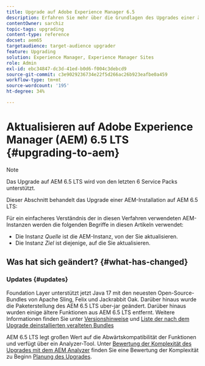 ```yaml
---
title: Upgrade auf Adobe Experience Manager 6.5
description: Erfahren Sie mehr über die Grundlagen des Upgrades einer älteren Adobe Experience Manager (AEM)-Installation auf AEM 6.5.
contentOwner: sarchiz
topic-tags: upgrading
content-type: reference
docset: aem65
targetaudience: target-audience upgrader
feature: Upgrading
solution: Experience Manager, Experience Manager Sites
role: Admin
exl-id: ebc34847-dc3d-41ed-b0d6-f004c3debcd9
source-git-commit: c3e9029236734e22f5d266ac26b923eafbe0a459
workflow-type: tm+mt
source-wordcount: '195'
ht-degree: 34%

---
```


# Aktualisieren auf Adobe Experience Manager (AEM) 6.5 LTS {#upgrading-to-aem}

>[!NOTE]
>Das Upgrade auf AEM 6.5 LTS wird von den letzten 6 Service Packs unterstützt.

Dieser Abschnitt behandelt das Upgrade einer AEM-Installation auf AEM 6.5 LTS:

<!-- Alexandru: drafting for now 

* [Planning Your Upgrade](/help/sites-deploying/upgrade-planning.md)
* [Assessing the Upgrade Complexity with Pattern Detector](/help/sites-deploying/pattern-detector.md)
* [Backward Compatibility in AEM 6.5](/help/sites-deploying/backward-compatibility.md)
  This was drafted before: * [Using Offline Reindexing To Reduce Downtime During an Upgrade](/help/sites-deploying/upgrade-offline-reindexing.md)-->

<!--
* [Upgrade Procedure](/help/sites-deploying/upgrade-procedure.md)
* [Upgrading Code and Customizations](/help/sites-deploying/upgrading-code-and-customizations.md)
* [Pre-Upgrade Maintenance Tasks](/help/sites-deploying/pre-upgrade-maintenance-tasks.md)
* [Performing an In-Place Upgrade](/help/sites-deploying/in-place-upgrade.md)
* [Post Upgrade Checks and Troubleshooting](/help/sites-deploying/post-upgrade-checks-and-troubleshooting.md)
* [Sustainable Upgrades](/help/sites-deploying/sustainable-upgrades.md)
* [Lazy Content Migration](/help/sites-deploying/lazy-content-migration.md)

-->

Für ein einfacheres Verständnis der in diesen Verfahren verwendeten AEM-Instanzen werden die folgenden Begriffe in diesen Artikeln verwendet:

* Die Instanz *Quelle* ist die AEM-Instanz, von der Sie aktualisieren.
* Die Instanz *Ziel* ist diejenige, auf die Sie aktualisieren.

## Was hat sich geändert? {#what-has-changed}

### Updates {#updates}

Foundation Layer unterstützt jetzt Java 17 mit den neuesten Open-Source-Bundles von Apache Sling, Felix und Jackrabbit Oak. Darüber hinaus wurde die Paketerstellung des AEM 6.5 LTS uber-jar geändert. Darüber hinaus wurden einige ältere Funktionen aus AEM 6.5 LTS entfernt. Weitere Informationen finden Sie unter [Versionshinweise](/help/release-notes/release-notes.md#whats-new-what-s-new) und [Liste der nach dem Upgrade deinstallierten veralteten Bundles](/help/sites-deploying/obsolete-bundles.md)

AEM 6.5 LTS legt großen Wert auf die Abwärtskompatibilität der Funktionen und verfügt über ein Analyzer-Tool. Unter [Bewertung der Komplexität des Upgrades mit dem AEM Analyzer](/help/sites-deploying/aem-analyzer.md) finden Sie eine Bewertung der Komplexität zu Beginn [Planung des Upgrades](/help/sites-deploying/upgrade-planning.md).
